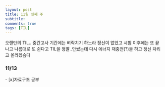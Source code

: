 ```yaml
---
layout: post
title: 11월 셋째 주
subtitle: 
comments: true
tags: [TIL]
---
```


오랜만의 TIL..
중간고사 기간에는 벼락치기 하느라 정신이 없었고 시험 이후에는 또 끝나고 나름대로 또 쉰다고 TIL을 정말..안썼는데
다시 에너지 재충전(?)을 하고 정신 차리고 올리겠슴다

<h3>11/13</h3>
- [x]자료구조 공부
